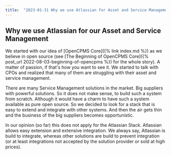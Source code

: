 ```yaml
---
title:  "2023-01-31 Why we use Atlassian for Asset and Service Management"
---
```


## Why we use Atlassian for our Asset and Service Management

We started with our idea of [OpenCPMS Core]({% link index.md %}) as we believe in open source 
(see [The Beginning of OpenCPMS Core]({% post_url 2022-08-03-beginning-of-opencpms %}) for the whole story).
A matter of passion, if that's how you want to see it. We started to talk with CPOs and realized
that many of them are struggling with their asset and service management.

There are many Service Management solutions in the market. Big suppliers with powerful solutions.
So it does not make sense, to build such a system from scratch. Although it would have a charm to have 
such a system available as pure open source. So we decided to look for a stack that is easy
to extend and integrate with other systems. And then the air gets thin and the business of the 
big suppliers becomes opportunistic. 

In our opinion (so far) this does not apply for the Atlassian Stack. Atlassian allows easy extension
and extensive integration. We always say, Atlassian is build to integrate, whereas other solutions are 
build to prevent integration (or at least integrations not accepted by the solution provider or sold at
high prices).


